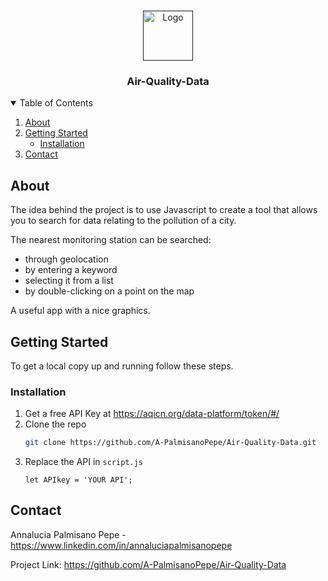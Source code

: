 <br />
<p align="center">
  <a href="">
    <img src="img/i.png" alt="Logo" width="80" height="80">
  </a>

  <h3 align="center">Air-Quality-Data</h3>
  </p>
</p>

<details open="open">
  <summary>Table of Contents</summary>
  <ol>
    <li>
      <a href="#about">About</a>
    </li>
    <li>
      <a href="#getting-started">Getting Started</a>
      <ul>
        <li><a href="#installation">Installation</a></li>
      </ul>
    </li>
    <li><a href="#contact">Contact</a></li>
  </ol>
</details>


## About

The idea behind the project is to use Javascript to create a tool that allows you to search for data relating to the pollution of a city.


The nearest monitoring station can be searched:
* through geolocation
* by entering a keyword
* selecting it from a list
* by double-clicking on a point on the map


A useful app with a nice graphics.


## Getting Started

To get a local copy up and running follow these steps.

### Installation

1. Get a free API Key at https://aqicn.org/data-platform/token/#/
2. Clone the repo
   ```sh
   git clone https://github.com/A-PalmisanoPepe/Air-Quality-Data.git
   ```
3. Replace the API in `script.js`
   ```JS
   let APIkey = 'YOUR API';
   ```

## Contact

Annalucia Palmisano Pepe - https://www.linkedin.com/in/annaluciapalmisanopepe


Project Link: https://github.com/A-PalmisanoPepe/Air-Quality-Data

